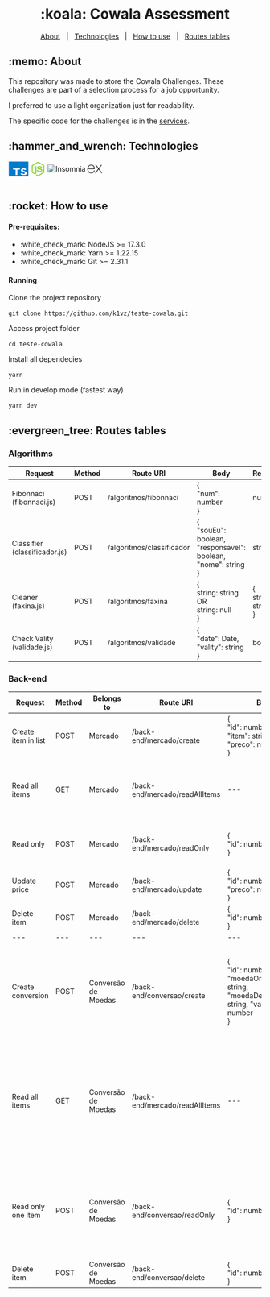 <h1 align='center'>:koala: Cowala Assessment</h1>

<p align='center'>
	<a href='#about'>About</a> &nbsp; | &nbsp; <a href='#technologies'>Technologies</a> &nbsp; | &nbsp; <a href='#how-to-use'>How to use</a> &nbsp; | &nbsp; <a href='#routes-tables'>Routes tables</a>
</p>

<h2 id='about'>:memo: About</h2>
<p>This repository was made to store the Cowala Challenges. These challenges are part of a selection process for a job opportunity.</p>
<p>I preferred to use a light organization just for readability.</p>
<p>The specific code for the challenges is in the <a href='https://github.com/k1vz/teste-cowala/tree/master/src/services'>services</a>.</p>

<h2 id='technologies'>:hammer_and_wrench: Technologies</h2>
<div>
	<img align="center" alt="TypeScript" title="TypeScript" height="30" width="40" src="https://raw.githubusercontent.com/devicons/devicon/master/icons/typescript/typescript-plain.svg" />
	<img align="center" alt="NodeJS" title="NodeJS" height="30" src="https://raw.githubusercontent.com/devicons/devicon/master/icons/nodejs/nodejs-original.svg" />
	<img align="center" alt="Insomnia" title="Insomnia" height="30" src="https://dashboard.snapcraft.io/site_media/appmedia/2018/04/twitter-card-icon.png" />
	<img align="center" alt="ExpressJS" title="ExpressJS" height="30" src="https://raw.githubusercontent.com/devicons/devicon/master/icons/express/express-original.svg" />
</div>
<br>

<h2 id='how-to-use'>:rocket: How to use</h2>

<h4>Pre-requisites:</h4>
<ul>
	<li>:white_check_mark: NodeJS >= 17.3.0</li>
	<li>:white_check_mark: Yarn >= 1.22.15</li>
	<li>:white_check_mark: Git >= 2.31.1</li>
</ul>

<h4>Running</h4>

Clone the project repository
```
git clone https://github.com/k1vz/teste-cowala.git
```

Access project folder
```
cd teste-cowala
```

Install all dependecies
```
yarn
```

Run in develop mode (fastest way)
```
yarn dev
```

<h2 id='routes-tables'>:evergreen_tree: Routes tables</h2>
	
<h3>Algorithms</h3>
	
Request | Method | Route URI | Body | Response
--- | --- | --- | --- | ---
Fibonnaci <br> (fibonnaci.js) | POST | /algoritmos/fibonnaci | { <br> "num": number <br> } | number[]
Classifier <br> (classificador.js) | POST | /algoritmos/classificador | { <br> "souEu": boolean, <br> "responsavel": boolean, <br> "nome": string <br> } | string[]
Cleaner <br> (faxina.js) | POST | /algoritmos/faxina |  { <br> string: string <br> OR <br> string: null <br> } | { <br> string: string <br> }
Check Vality <br> (validade.js) | POST | /algoritmos/validade | { <br> "date": Date, <br> "vality": string <br> } | boolean
	
	
<h3>Back-end</h3>
	
Request | Method | Belongs to | Route URI | Body | Response
--- | --- | --- | --- | --- | ---
Create item in list | POST | Mercado | /back-end/mercado/create | { <br> "id": number, <br> "item": string, <br> "preco": number <br> } | "Status 200: Done!"
Read all items | GET | Mercado | /back-end/mercado/readAllItems | --- | [ <br> &nbsp; { <br> &nbsp; "id": number, <br> &nbsp; "item": string, <br> &nbsp; "preco": number <br> &nbsp; } <br> ]
Read only | POST | Mercado | /back-end/mercado/readOnly | { <br> "id": number <br> } | { <br> "id": number, <br> "item": string, <br> "preco": number <br> }
Update price | POST | Mercado | /back-end/mercado/update | { <br> "id": number, <br> "preco": number <br> } | "Status 200: Done!"
Delete item | POST | Mercado | /back-end/mercado/delete | { <br> "id": number <br> } | "Status 200: Done!"
--- | --- | --- | --- | --- | ---
Create conversion | POST | Conversão <br> de Moedas | /back-end/conversao/create | { <br> "id": number, <br> "moedaOriginal": string, <br> "moedaDeConversao": string, "valorEnviado": number <br> } | { <br> "id": number, <br> "moedaOriginal": string, <br> "moedaDeConversao": string, <br> "valorEnviado": number, <br> "valorConvertido": number <br> }
Read all items | GET | Conversão <br> de Moedas | /back-end/mercado/readAllItems | --- | [ <br> &nbsp; { <br> &nbsp; "id": number, <br> &nbsp; "moedaOriginal": string, <br> &nbsp; "moedaDeConversao": string, <br> &nbsp; "valorEnviado": number, <br> &nbsp; "valorConvertido": number <br> &nbsp; } <br> ]
Read only one item | POST | Conversão <br> de Moedas | /back-end/conversao/readOnly | { <br> "id": number <br> } | { <br> "id": number, <br> "moedaOriginal": string, <br> "moedaDeConversao": string, <br> "valorEnviado": number, <br> "valorConvertido": number <br> }
Delete item | POST | Conversão <br> de Moedas | /back-end/conversao/delete | { <br> "id": number <br> } | "Status 200: Done!"
